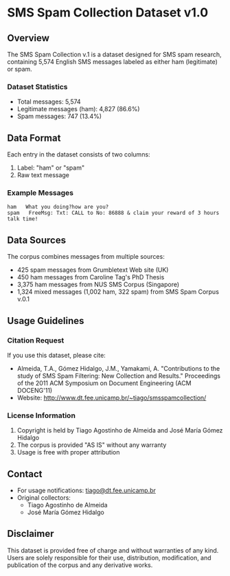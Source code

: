 # SMS Spam Collection Dataset v1.0

## Overview
The SMS Spam Collection v.1 is a dataset designed for SMS spam research, containing 5,574 English SMS messages labeled as either ham (legitimate) or spam.

### Dataset Statistics
- Total messages: 5,574
- Legitimate messages (ham): 4,827 (86.6%)
- Spam messages: 747 (13.4%)

## Data Format
Each entry in the dataset consists of two columns:
1. Label: "ham" or "spam"
2. Raw text message

### Example Messages
```
ham   What you doing?how are you?
spam   FreeMsg: Txt: CALL to No: 86888 & claim your reward of 3 hours talk time!
```

## Data Sources
The corpus combines messages from multiple sources:
- 425 spam messages from Grumbletext Web site (UK)
- 450 ham messages from Caroline Tag's PhD Thesis
- 3,375 ham messages from NUS SMS Corpus (Singapore)
- 1,324 mixed messages (1,002 ham, 322 spam) from SMS Spam Corpus v.0.1

## Usage Guidelines

### Citation Request
If you use this dataset, please cite:
- Almeida, T.A., Gómez Hidalgo, J.M., Yamakami, A. "Contributions to the study of SMS Spam Filtering: New Collection and Results." Proceedings of the 2011 ACM Symposium on Document Engineering (ACM DOCENG'11)
- Website: http://www.dt.fee.unicamp.br/~tiago/smsspamcollection/

### License Information
1. Copyright is held by Tiago Agostinho de Almeida and José María Gómez Hidalgo
2. The corpus is provided "AS IS" without any warranty
3. Usage is free with proper attribution

## Contact
- For usage notifications: tiago@dt.fee.unicamp.br
- Original collectors:
  - Tiago Agostinho de Almeida
  - José María Gómez Hidalgo

## Disclaimer
This dataset is provided free of charge and without warranties of any kind. Users are solely responsible for their use, distribution, modification, and publication of the corpus and any derivative works.

